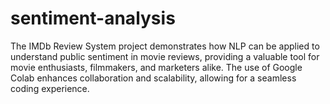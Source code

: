 # sentiment-analysis
The IMDb Review System project demonstrates how NLP can be applied to understand public sentiment in movie reviews, providing a valuable tool for movie enthusiasts, filmmakers, and marketers alike. The use of Google Colab enhances collaboration and scalability, allowing for a seamless coding experience.
